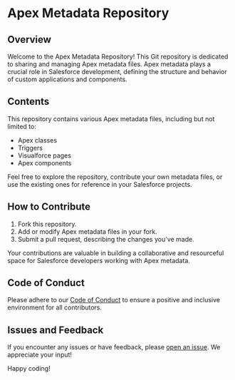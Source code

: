 
  <h1>Apex Metadata Repository</h1>

  <h2>Overview</h2>

  <p>Welcome to the Apex Metadata Repository! This Git repository is dedicated to sharing and managing Apex metadata
    files. Apex metadata plays a crucial role in Salesforce development, defining the structure and behavior of custom
    applications and components.</p>

  <h2>Contents</h2>

  <p>This repository contains various Apex metadata files, including but not limited to:</p>

  <ul>
    <li>Apex classes</li>
    <li>Triggers</li>
    <li>Visualforce pages</li>
    <li>Apex components</li>
  </ul>

  <p>Feel free to explore the repository, contribute your own metadata files, or use the existing ones for reference in
    your Salesforce projects.</p>

  <h2>How to Contribute</h2>

  <ol>
    <li>Fork this repository.</li>
    <li>Add or modify Apex metadata files in your fork.</li>
    <li>Submit a pull request, describing the changes you've made.</li>
  </ol>

  <p>Your contributions are valuable in building a collaborative and resourceful space for Salesforce developers working
    with Apex metadata.</p>

  <h2>Code of Conduct</h2>

  <p>Please adhere to our <a href="CODE_OF_CONDUCT.md">Code of Conduct</a> to ensure a positive and inclusive environment
    for all contributors.</p>

  <h2>Issues and Feedback</h2>

  <p>If you encounter any issues or have feedback, please <a href="https://github.com/yourusername/apex-metadata-repo/issues">open an issue</a>. We appreciate your input!</p>

  <p>Happy coding!</p>
